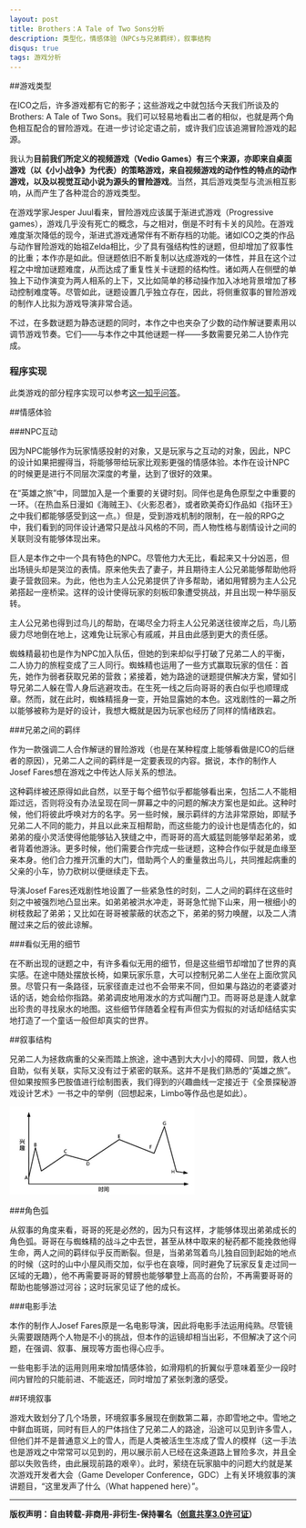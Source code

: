 ```yaml
---
layout: post
title: Brothers：A Tale of Two Sons分析
description: 类型化，情感体验（NPCs与兄弟羁绊），叙事结构
disqus: true
tags: 游戏分析
---
```

##游戏类型

在ICO之后，许多游戏都有它的影子；这些游戏之中就包括今天我们所谈及的Brothers: A Tale of Two Sons。我们可以轻易地看出二者的相似，也就是两个角色相互配合的冒险游戏。在进一步讨论定语之前，或许我们应该追溯冒险游戏的起源。

我认为**目前我们所定义的视频游戏（Vedio Games）有三个来源，亦即来自桌面游戏（以《小小战争》为代表）的策略游戏，来自视频游戏的动作性的特点的动作游戏，以及以视觉互动小说为源头的冒险游戏**。当然，其后游戏类型与流派相互影响，从而产生了各种混合的游戏类型。

在游戏学家Jesper Juul看来，冒险游戏应该属于渐进式游戏（Progressive games），游戏几乎没有死亡的概念，与之相对，倒是不时有卡关的风险。在游戏难度渐次降低的现今，渐进式游戏通常伴有不断存档的功能。诸如ICO之类的作品与动作冒险游戏的始祖Zelda相比，少了具有强结构性的谜题，但却增加了叙事性的比重；本作亦是如此。但谜题依旧不断复制以达成游戏的一体性，并且在这个过程之中增加谜题难度，从而达成了重复性关卡谜题的结构性。诸如两人在侧壁的单独上下动作演变为两人相系的上下，又比如简单的移动操作加入冰地背景增加了移动控制难度等。尽管如此，谜题设置几乎独立存在，因此，将侧重叙事的冒险游戏的制作人比拟为游戏导演非常合适。

不过，在多数谜题为静态谜题的同时，本作之中也夹杂了少数的动作解谜要素用以调节游戏节奏。它们——与本作之中其他谜题一样——多数需要兄弟二人协作完成。

### 程序实现

此类游戏的部分程序实现可以参考[这一知乎问答](http://www.zhihu.com/question/31483678)。 

##情感体验

###NPC互动

因为NPC能够作为玩家情感投射的对象，又是玩家与之互动的对象，因此，NPC的设计如果把握得当，将能够带给玩家比观影更强的情感体验。本作在设计NPC的时候更是进行不同层次深度的考量，达到了很好的效果。

在“英雄之旅”中，同盟加入是一个重要的关键时刻。同伴也是角色原型之中重要的一环。（在热血系日漫如《海贼王》、《火影忍者》，或者欧美奇幻作品如《指环王》之中我们都能够感受到这一点。）但是，受到游戏机制的限制，在一般的RPG之中，我们看到的同伴设计通常只是战斗风格的不同，而人物性格与剧情设计之间的关联则没有能够体现出来。

巨人是本作之中一个具有特色的NPC。尽管他力大无比，看起来又十分凶恶，但出场镜头却是哭泣的表情。原来他失去了妻子，并且期待主人公兄弟能够帮助他将妻子营救回来。为此，他也为主人公兄弟提供了许多帮助，诸如用臂膀为主人公兄弟搭起一座桥梁。这样的设计使得玩家的刻板印象遭受挑战，并且出现一种华丽反转。

主人公兄弟也得到过鸟儿的帮助，在竭尽全力将主人公兄弟送往彼岸之后，鸟儿筋疲力尽地倒在地上，这难免让玩家心有戚戚，并且由此感到更大的责任感。

蜘蛛精最初也是作为NPC加入队伍，但她的到来却似乎打破了兄弟二人的平衡，二人协力的旅程变成了三人同行。蜘蛛精也运用了一些方式赢取玩家的信任：首先，她作为弱者获取兄弟的营救；紧接着，她为路途的谜题提供解决方案，譬如引导兄弟二人躲在雪人身后逃避攻击。在生死一线之后向哥哥的表白似乎也顺理成章。然而，就在此时，蜘蛛精摇身一变，开始显露她的本色。这戏剧性的一幕之所以能够被称为是好的设计，我想大概就是因为玩家也经历了同样的情绪跌宕。

###兄弟之间的羁绊

作为一款强调二人合作解谜的冒险游戏（也是在某种程度上能够看做是ICO的后继者的原因），兄弟二人之间的羁绊是一定要表现的内容。据说，本作的制作人Josef Fares想在游戏之中传达人际关系的想法。

这种羁绊被还原得如此自然，以至于每个细节似乎都能够看出来，包括二人不能相距过远，否则将没有办法呈现在同一屏幕之中的问题的解决方案也是如此。这种时候，他们将彼此呼唤对方的名字。另一些时候，展示羁绊的方法非常原始，即赋予兄弟二人不同的能力，并且以此来互相帮助，而这些能力的设计也是情态化的，如弟弟的瘦小灵活使得他能够钻入狭缝之中，而哥哥的高大威猛则能够举起弟弟，或者背着他游泳。更多时候，他们需要合作完成一些谜题，这种合作似乎就是血缘至亲本身。他们合力推开沉重的大门，借助两个人的重量救出鸟儿，共同推起病重的父亲的小车，协力砍树以便继续走下去。

导演Josef Fares还戏剧性地设置了一些紧急性的时刻，二人之间的羁绊在这些时刻之中被强烈地凸显出来。如弟弟被洪水冲走，哥哥急忙抛下山来，用一根细小的树枝救起了弟弟；又比如在哥哥被蒙蔽的状态之下，弟弟的努力唤醒，以及二人清醒过来之后的彼此谅解。

###看似无用的细节

在不断出现的谜题之中，有许多看似无用的细节，但是这些细节却增加了世界的真实感。在途中随处摆放长椅，如果玩家乐意，大可以控制兄弟二人坐在上面欣赏风景。尽管只有一条路径，玩家径直走过也不会带来不同，但如果与路边的老婆婆对话的话，她会给你指路。弟弟调皮地用泼水的方式叫醒门卫。而哥哥总是逢人就拿出珍贵的寻找泉水的地图。这些细节伴随着全程有声但实为假拟的对话却结结实实地打造了一个童话一般但却真实的世界。

##叙事结构

兄弟二人为拯救病重的父亲而踏上旅途，途中遇到大大小小的障碍、同盟，救人也自助，似有关联，实际又没有过于紧密的联系。这并不是我们熟悉的“英雄之旅”。但如果按照多巴胺值进行绘制图表，我们得到的兴趣曲线一定接近于《全景探秘游戏设计艺术》一书之中的举例（回想起来，Limbo等作品也是如此）。

![兴趣曲线](/assets/images/interesting_curve.png "兴趣曲线")

###角色弧

从叙事的角度来看，哥哥的死是必然的，因为只有这样，才能够体现出弟弟成长的角色弧。哥哥在与蜘蛛精的战斗之中去世，甚至从林中取来的秘药都不能挽救他得生命，两人之间的羁绊似乎反而断裂。但是，当弟弟驾着鸟儿独自回到起始的地点的时候（这时的山中小屋风雨交加，似乎也在哀嚎，同时避免了玩家反复走过同一区域的无趣），他不再需要哥哥的臂膀也能够攀登上高高的台阶，不再需要哥哥的帮助也能够游过河谷；这时玩家见证了他的成长。

###电影手法

本作的制作人Josef Fares原是一名电影导演，因此将电影手法运用纯熟。尽管镜头需要跟随两个人物是不小的挑战，但本作的运镜却相当出彩，不但解决了这个问题，在强调、叙事、展现等方面也得心应手。

一些电影手法的运用则用来增加情感体验，如滑翔机的折翼似乎意味着至少一段时间内冒险的只能前进、不能返还，同时增加了紧张刺激的感受。

##环境叙事

游戏大致划分了几个场景，环境叙事多展现在倒数第二幕，亦即雪地之中。雪地之中鲜血斑斑，同时有巨人的尸体挡住了兄弟二人的路途，沿途可以见到许多雪人，但他们并不是普通意义上的雪人，而是人类被活生生冻成了雪人的模样（这一手法也是游戏之中常常可以见到的，用以展示前人已经在这条道路上冒险多次，并且全部以失败告终，由此展现前路的艰辛）。此时，萦绕在玩家脑中的问题大约就是某次游戏开发者大会（Game Developer Conference，GDC）上有关环境叙事的演讲题目，“这里发声了什么（What happened here）”。

---
**版权声明：自由转载-非商用-非衍生-保持署名（[创意共享3.0许可证](https://creativecommons.org/licenses/by-nc-nd/3.0/deed.zh)）**
